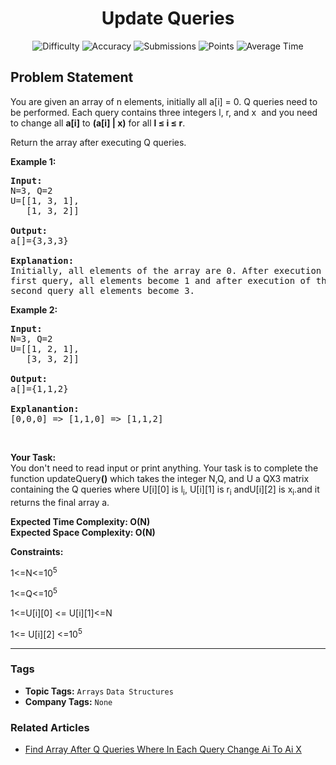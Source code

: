 <h1 align="center">Update Queries</h1>

<p align="center">
  <img alt="Difficulty" title="Difficulty" src="https://custom-icon-badges.demolab.com/badge/Difficulty: Medium-1F222E?style=for-the-badge&logoColor=white&logo=fire"/>
  <img alt="Accuracy" title="Accuracy" src="https://custom-icon-badges.demolab.com/badge/Accuracy: 52.15%25-1F222E?style=for-the-badge&logoColor=white&logo=target"/>
  <img alt="Submissions" title="Submissions" src="https://custom-icon-badges.demolab.com/badge/Submissions: 21K+-1F222E?style=for-the-badge&logoColor=white&logo=repo"/>
  <img alt="Points" title="Points" src="https://custom-icon-badges.demolab.com/badge/Points: 4-1F222E?style=for-the-badge&logoColor=white&logo=award"/>
  <img alt="Average Time" title="Average Time" src="https://custom-icon-badges.demolab.com/badge/Average%20Time: N/A-1F222E?style=for-the-badge&logoColor=white&logo=clock"/>
</p>

## Problem Statement

You are given an array of n elements, initially all a[i] = 0. Q queries need to be performed. Each query contains three integers l, r, and x  and you need to change all <b>a[i]</b> to <b>(a[i] | x)</b> for all <b>l ≤ i ≤ r</b>.

Return the array after executing Q queries.

<b>Example 1:</b>

<pre><b>Input:</b>
N=3, Q=2
U=[[1, 3, 1],
   [1, 3, 2]]

<b>Output:</b>
a[]={3,3,3}

<b>Explanation:</b> 
Initially, all elements of the array are 0. After execution of the
first query, all elements become 1 and after execution of the 
second query all elements become 3.</pre>

<b>Example 2:</b>

<pre><b>Input:</b>
N=3, Q=2
U=[[1, 2, 1],
   [3, 3, 2]]

<b>Output:</b>
a[]={1,1,2}

<b>Explanantion:</b>
[0,0,0] => [1,1,0] => [1,1,2]</pre>

 

<b>Your Task:  </b><br>
You don't need to read input or print anything. Your task is to complete the function updateQuery<b>()</b> which takes the integer N,Q, and U a QX3 matrix containing the Q queries where U[i][0] is l<sub>i</sub>, U[i][1] is r<sub>i</sub> andU[i][2] is x<sub>i</sub>.and it returns the final array a.

<b>Expected Time Complexity: O(N)<br>
Expected Space Complexity: O(N)</b>

<b>Constraints:</b>

1<=N<=10<sup>5</sup>

1<=Q<=10<sup>5</sup>

1<=U[i][0] <= U[i][1]<=N

1<= U[i][2] <=10<sup>5</sup>


<hr>

### Tags
- **Topic Tags:** `Arrays` `Data Structures`
- **Company Tags:** `None`

### Related Articles
- [Find Array After Q Queries Where In Each Query Change Ai To Ai X](https://www.geeksforgeeks.org/find-array-after-q-queries-where-in-each-query-change-ai-to-ai-x/)
